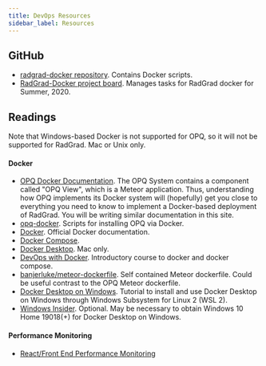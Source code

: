 ```yaml
---
title: DevOps Resources
sidebar_label: Resources
---
```


## GitHub

  * [radgrad-docker repository](https://github.com/radgrad/radgrad-docker). Contains Docker scripts.
  * [RadGrad-Docker project board](https://github.com/radgrad/radgrad-docker/projects/1). Manages tasks for RadGrad docker for Summer, 2020.

## Readings

Note that Windows-based Docker is not supported for OPQ, so it will not be supported for RadGrad. Mac or Unix only.

#### Docker

  * [OPQ Docker Documentation](https://openpowerquality.org/docs/cloud-docker.html). The OPQ System contains a component called "OPQ View", which is a Meteor application.  Thus, understanding how OPQ implements its Docker system will (hopefully) get you close to everything you need to know to implement a Docker-based deployment of RadGrad.  You will be writing similar documentation in this site.
  * [opq-docker](https://github.com/openpowerquality/opq-docker). Scripts for installing OPQ via Docker.
  * [Docker](https://docs.docker.com/get-docker/). Official Docker documentation.
  * [Docker Compose](https://docs.docker.com/compose/install/).
  * [Docker Desktop](https://www.docker.com/products/docker-desktop). Mac only.
  * [DevOps with Docker](https://devopswithdocker.com/). Introductory course to docker and docker compose.
  * [banjerluke/meteor-dockerfile](https://github.com/banjerluke/meteor-dockerfile). Self contained Meteor dockerfile. Could be useful contrast to the OPQ Meteor dockerfile.
  * [Docker Desktop on Windows](https://docs.docker.com/docker-for-windows/wsl/). Tutorial to install and use Docker Desktop on Windows through Windows Subsystem for Linux 2 (WSL 2).
  * [Windows Insider](https://insider.windows.com/en-us/). Optional. May be necessary to obtain Windows 10 Home 19018(+) for Docker Desktop on Windows.

#### Performance Monitoring

  * [React/Front End Performance Monitoring](https://www2.logrocket.com/react-performance-monitoring)




